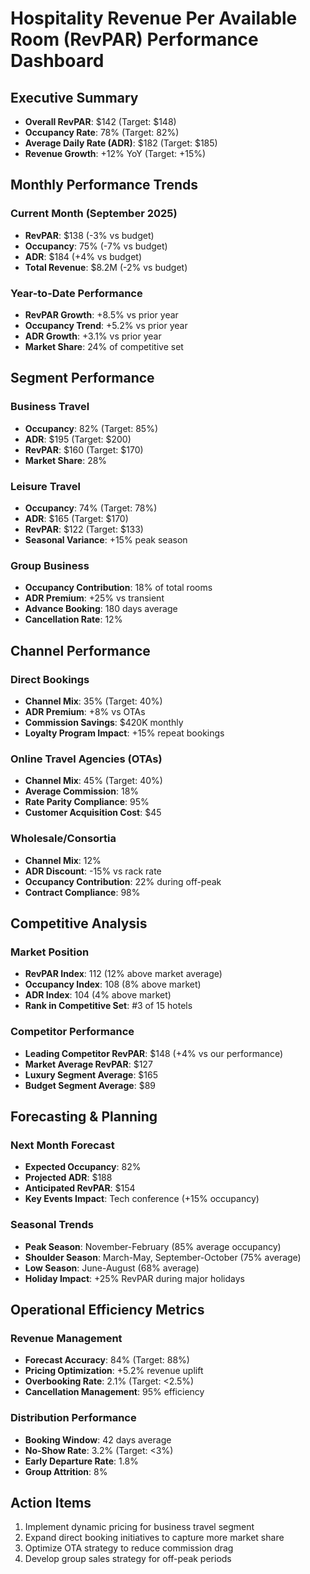 # Hospitality Revenue Per Available Room (RevPAR) Performance Dashboard

## Executive Summary
- **Overall RevPAR**: $142 (Target: $148)
- **Occupancy Rate**: 78% (Target: 82%)
- **Average Daily Rate (ADR)**: $182 (Target: $185)
- **Revenue Growth**: +12% YoY (Target: +15%)

## Monthly Performance Trends

### Current Month (September 2025)
- **RevPAR**: $138 (-3% vs budget)
- **Occupancy**: 75% (-7% vs budget)
- **ADR**: $184 (+4% vs budget)
- **Total Revenue**: $8.2M (-2% vs budget)

### Year-to-Date Performance
- **RevPAR Growth**: +8.5% vs prior year
- **Occupancy Trend**: +5.2% vs prior year
- **ADR Growth**: +3.1% vs prior year
- **Market Share**: 24% of competitive set

## Segment Performance

### Business Travel
- **Occupancy**: 82% (Target: 85%)
- **ADR**: $195 (Target: $200)
- **RevPAR**: $160 (Target: $170)
- **Market Share**: 28%

### Leisure Travel
- **Occupancy**: 74% (Target: 78%)
- **ADR**: $165 (Target: $170)
- **RevPAR**: $122 (Target: $133)
- **Seasonal Variance**: +15% peak season

### Group Business
- **Occupancy Contribution**: 18% of total rooms
- **ADR Premium**: +25% vs transient
- **Advance Booking**: 180 days average
- **Cancellation Rate**: 12%

## Channel Performance

### Direct Bookings
- **Channel Mix**: 35% (Target: 40%)
- **ADR Premium**: +8% vs OTAs
- **Commission Savings**: $420K monthly
- **Loyalty Program Impact**: +15% repeat bookings

### Online Travel Agencies (OTAs)
- **Channel Mix**: 45% (Target: 40%)
- **Average Commission**: 18%
- **Rate Parity Compliance**: 95%
- **Customer Acquisition Cost**: $45

### Wholesale/Consortia
- **Channel Mix**: 12%
- **ADR Discount**: -15% vs rack rate
- **Occupancy Contribution**: 22% during off-peak
- **Contract Compliance**: 98%

## Competitive Analysis

### Market Position
- **RevPAR Index**: 112 (12% above market average)
- **Occupancy Index**: 108 (8% above market)
- **ADR Index**: 104 (4% above market)
- **Rank in Competitive Set**: #3 of 15 hotels

### Competitor Performance
- **Leading Competitor RevPAR**: $148 (+4% vs our performance)
- **Market Average RevPAR**: $127
- **Luxury Segment Average**: $165
- **Budget Segment Average**: $89

## Forecasting & Planning

### Next Month Forecast
- **Expected Occupancy**: 82%
- **Projected ADR**: $188
- **Anticipated RevPAR**: $154
- **Key Events Impact**: Tech conference (+15% occupancy)

### Seasonal Trends
- **Peak Season**: November-February (85% average occupancy)
- **Shoulder Season**: March-May, September-October (75% average)
- **Low Season**: June-August (68% average)
- **Holiday Impact**: +25% RevPAR during major holidays

## Operational Efficiency Metrics

### Revenue Management
- **Forecast Accuracy**: 84% (Target: 88%)
- **Pricing Optimization**: +5.2% revenue uplift
- **Overbooking Rate**: 2.1% (Target: <2.5%)
- **Cancellation Management**: 95% efficiency

### Distribution Performance
- **Booking Window**: 42 days average
- **No-Show Rate**: 3.2% (Target: <3%)
- **Early Departure Rate**: 1.8%
- **Group Attrition**: 8%

## Action Items
1. Implement dynamic pricing for business travel segment
2. Expand direct booking initiatives to capture more market share
3. Optimize OTA strategy to reduce commission drag
4. Develop group sales strategy for off-peak periods
